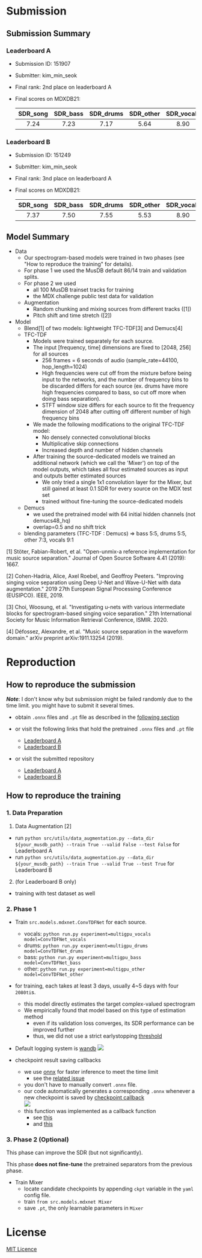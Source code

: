 # Submission

## Submission Summary

### Leaderboard A
* Submission ID: 151907
* Submitter: kim_min_seok
* Final rank: 2nd place on leaderboard A
* Final scores on MDXDB21:

  | SDR_song | SDR_bass | SDR_drums | SDR_other | SDR_vocals |
  | :------: | :------: | :-------: | :-------: | :--------: |
  |   7.24   |   7.23   |   7.17    |   5.64    |    8.90    |

### Leaderboard B
* Submission ID: 151249
* Submitter: kim_min_seok
* Final rank: 3nd place on leaderboard A
* Final scores on MDXDB21:


  | SDR_song | SDR_bass | SDR_drums | SDR_other | SDR_vocals |
  | :------: | :------: | :-------: | :-------: | :--------: |
  |   7.37   |   7.50   |   7.55    |   5.53    |    8.90    |


## Model Summary

* Data
  * Our spectrogram-based models were trained in two phases (see "How to reproduce the training" for details).
  * For phase 1 we used the MusDB default  86/14 train and validation splits.
  * For phase 2 we used
    * all 100 MusDB trainset tracks for training
    * the MDX challenge public test data for validation
  * Augmentation
    * Random chunking and mixing sources from different tracks ([1])
    * Pitch shift and time stretch ([2])
* Model
  * Blend[1] of two models: lightweight TFC-TDF[3] and Demucs[4] 
  * TFC-TDF 
    * Models were trained separately for each source.
    * The input [frequency, time] dimensions are fixed to [2048, 256] for all sources 
      * 256 frames = 6 seconds of audio (sample_rate=44100, hop_length=1024)
      * High frequencies were cut off from the mixture before being input to the networks, and the number of frequency bins to be discarded differs for each source (ex. drums have more high frequencies compared to bass, so cut off more when doing bass separation). 
      * STFT window size differs for each source to fit the frequency dimension of 2048 after cutting off different number of high frequency bins
    * We made the following modifications to the original TFC-TDF model:
      * No densely connected convolutional blocks
      * Multiplicative skip connections
      * Increased depth and  number of hidden channels
    * After training the source-dedicated models we trained an additional network (which we call the 'Mixer') on top of the model outputs, which takes all four estimated sources as input and outputs better estimated sources
      * We only tried a single 1x1 convolution layer for the Mixer, but still gained at least 0.1 SDR for every source on the MDX test set
      * trained without fine-tuning the source-dedicated models
  * Demucs
    * we used the pretrained model with 64 initial hidden channels (not demucs48_hq)
    * overlap=0.5 and no shift trick
  * blending parameters (TFC-TDF : Demucs) => bass 5:5, drums 5:5, other 7:3, vocals 9:1

[1] Stöter, Fabian-Robert, et al. "Open-unmix-a reference implementation for
    music source separation." Journal of Open Source Software 4.41 (2019): 1667.

[2] Cohen-Hadria, Alice, Axel Roebel, and Geoffroy Peeters. "Improving singing voice separation using Deep U-Net and Wave-U-Net with data augmentation." 2019 27th European Signal Processing Conference (EUSIPCO). IEEE, 2019.

[3] Choi, Woosung, et al. "Investigating u-nets with various intermediate blocks for spectrogram-based singing voice separation." 21th International Society for Music Information Retrieval Conference, ISMIR. 2020.

[4] Défossez, Alexandre, et al. "Music source separation in the waveform domain." arXiv preprint arXiv:1911.13254 (2019).


# Reproduction

## How to reproduce the submission

***Note***: I don't know why but submission might be failed randomly due to the time limit. you might have to submit it several times.

- obtain ```.onnx``` files and ```.pt``` file as described in the [following section](#how-to-reproduce-the-training)
- or visit the following links that hold the pretrained ```.onnx``` files and ```.pt``` file
  - [Leaderboard A](https://github.com/kuielab/mdx-net-submission/tree/leaderboard_A)
  - [Leaderboard B]()

- or visit the submitted repository
  - [Leaderboard A](https://gitlab.aicrowd.com/kim_min_seok/demix/tree/submission133)
  - [Leaderboard B](https://gitlab.aicrowd.com/kim_min_seok/demix/tree/submission106)


## How to reproduce the training

### 1. Data Preparation

1. Data Augmentation [2]
  - run ```python src/utils/data_augmentation.py --data_dir ${your_musdb_path} --train True --valid False --test False``` for Leaderboard A
  - run ```python src/utils/data_augmentation.py --data_dir ${your_musdb_path} --train True --valid True --test True``` for Leaderboard B  

2. (for Leaderboard B only)
  - training with test dataset as well

### 2. Phase 1

- Train ```src.models.mdxnet.ConvTDFNet``` for each source.
  - vocals: ```python run.py experiment=multigpu_vocals model=ConvTDFNet_vocals```
  - drums: ```python run.py experiment=multigpu_drums model=ConvTDFNet_drums```
  - bass: ```python run.py experiment=multigpu_bass model=ConvTDFNet_bass```
  - other: ```python run.py experiment=multigpu_other model=ConvTDFNet_other```

- for training, each takes at least 3 days, usually 4~5 days with four ```2080ti```s.
  - this model directly estimates the target complex-valued spectrogram
  - We empirically found that model based on this type of estimation method
    - even if its validation loss converges, its SDR performance can be improved further
    - thus, we did not use a strict earlystopping [threshold]()
  
- Default logging system is [wandb](https://www.wandb.com/)
  ![](val_loss_vocals.png)  
  
- checkpoint result saving callbacks
  - we use [onnx](https://onnx.ai/) for faster inference to meet the time limit
    - see the [related issue](https://github.com/ws-choi/Conditioned-Source-Separation-LaSAFT/issues/20#issuecomment-840407759)
  - you don't have to manually convert ```.onnx``` file.
  - our code automatically generates a corresponding ```.onnx``` whenever a new checkpoint is saved by [checkpoint callback](https://github.com/kuielab/mdx-net/blob/7c6f7daecde13c0e8ed97f308577f6690b0c31af/configs/callbacks/default.yaml#L2)  
    ![](onnx_callback.png)
  - this function was implemented as a callback function
    - see [this](https://github.com/kuielab/mdx-net/blob/7c6f7daecde13c0e8ed97f308577f6690b0c31af/configs/callbacks/default.yaml#L18)
    - and [this](https://github.com/kuielab/mdx-net/blob/7c6f7daecde13c0e8ed97f308577f6690b0c31af/src/callbacks/onnx_callback.py#L11)
  
### 3. Phase 2 (Optional)

This phase can improve the SDR (but not significantly).

This phase **does not fine-tune** the pretrained separators from the previous phase.

- Train Mixer
  - locate candidate checkpoints by appending ```ckpt``` variable in the ```yaml``` config file.
  - train ```from src.models.mdxnet Mixer ```
  - save ```.pt```, the only learnable parameters in ```Mixer```


# License

[MIT Licence](LICENSE.MD)
